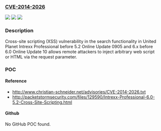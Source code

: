 ### [CVE-2014-2026](https://cve.mitre.org/cgi-bin/cvename.cgi?name=CVE-2014-2026)
![](https://img.shields.io/static/v1?label=Product&message=n%2Fa&color=blue)
![](https://img.shields.io/static/v1?label=Version&message=n%2Fa&color=blue)
![](https://img.shields.io/static/v1?label=Vulnerability&message=n%2Fa&color=brighgreen)

### Description

Cross-site scripting (XSS) vulnerability in the search functionality in United Planet Intrexx Professional before 5.2 Online Update 0905 and 6.x before 6.0 Online Update 10 allows remote attackers to inject arbitrary web script or HTML via the request parameter.

### POC

#### Reference
- http://www.christian-schneider.net/advisories/CVE-2014-2026.txt
- http://packetstormsecurity.com/files/129590/Intrexx-Professional-6.0-5.2-Cross-Site-Scripting.html

#### Github
No GitHub POC found.

